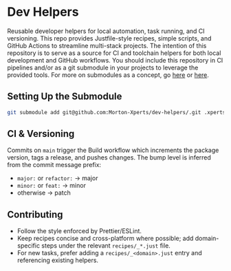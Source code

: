 # Dev Helpers

Reusable developer helpers for local automation, task running, and CI versioning. This repo provides Justfile-style 
recipes, simple scripts, and GitHub Actions to streamline multi-stack projects.  The intention of this repository is to
serve as a source for CI and toolchain helpers for both local development and GitHub workflows.  You should include this
repository in CI pipelines and/or as a git submodule in your projects to leverage the provided tools.  For more on 
submodules as a concept, go [here](https://git-scm.com/book/en/v2/Git-Tools-Submodules) or [here](https://gist.github.com/gitaarik/8735255).

## Setting Up the Submodule

```bash
git submodule add git@github.com:Morton-Xperts/dev-helpers/.git .xperts/dev-helpers
```

## CI & Versioning
Commits on `main` trigger the Build workflow which increments the package version, tags a release, and pushes changes. 
The bump level is inferred from the commit message prefix:
- `major:` or `refactor:` → major
- `minor:` or `feat:` → minor
- otherwise → patch

## Contributing
- Follow the style enforced by Prettier/ESLint.
- Keep recipes concise and cross-platform where possible; add domain-specific steps under the relevant `recipes/_*.just` file.
- For new tasks, prefer adding a `recipes/_<domain>.just` entry and referencing existing helpers.

